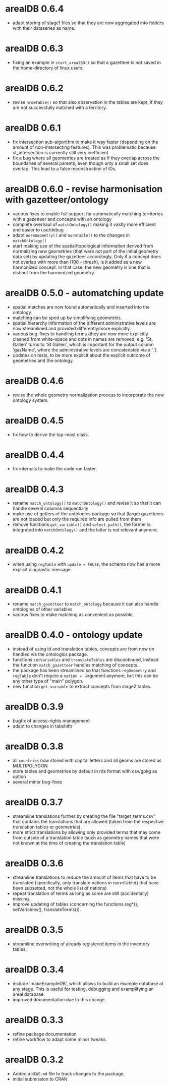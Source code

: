 # arealDB 0.6.4

- adapt storing of stage1 files so that they are now aggregated into folders with their dataseries as name.

# arealDB 0.6.3

- fixing an example in `start_arealBD()` so that a gazetteer is not saved in the home-directory of linux users.

# arealDB 0.6.2

- revise `nromTable()` so that also observation in the tables are kept, if they are not successfully matched with a territory.

# arealDB 0.6.1

- fix intersection sub-algorithm to make it way faster (depending on the amount of non-intersecting features). This was problematic because st_intersection is currently still very inefficient
- fix a bug where all geometries are treated as if they overlap across the boundaries of several parents, even though only a small set does overlap. This lead to a false reconstruction of IDs.

# arealDB 0.6.0 - revise harmonisation with gazetteer/ontology

* various fixes to enable full support for automatically matching territories with a gazetteer and concepts with an ontology
* complete overhaul of `matchOntology()` making it vastly more efficient and easier to use/debug
* adapt `normGeometry()` and `normTable()` to the changes in `matchOntology()`
* start making use of the spatial/topological information derived from normalizing new geometries (that were not part of the initial geometry data set) by updating the gazetteer accordingly. Only if a concept does not overlap with more than (100 - thresh), is it added as a new harmonized concept. In that case, the new geometry is one that is distinct from the harmonized geometry.

# arealDB 0.5.0 - automatching update

* spatial matches are now found automatically and inserted into the ontology.
* matching can be sped up by simplifying geometries.
* spatial hierarchy information of the different administrative levels are now streamlined and provided differently/more explicitly.
* various bug-fixes to handling terms (they are now more explicitly cleaned from white-space and dots in names are removed, e.g. 'St. Gallen' turns to 'St Gallen', which is important for the output column 'gazName', where the administrative levels are concatenated via a '.').
* updates on tests, to be more explicit about the explicit outcome of geometries and the ontology. 

# arealDB 0.4.6

* revise the whole geometry normalization process to incorporate the new ontology system.

# arealDB 0.4.5

* fix how to derive the top-most class.

# arealDB 0.4.4

* fix internals to make the code run faster.

# arealDB 0.4.3

* rename `match_ontology()` to `matchOntology()` and revise it so that it can handle several columns sequentially
* make use of getters of the ontologics package so that (large) gazetteers are not loaded but only the required info are pulled from them
* remove functions `get_variable()` and `select_path()`, the former is integrated into `matchOntology()` and the latter is not relevant anymore.


# arealDB 0.4.2

* when using `regTable` with `update = FALSE`, the schema now has a more explicit diagnostic message.

# arealDB 0.4.1

* rename `match_gazetteer` to `match_ontology` because it can also handle ontologies of other variables
* various fixes to make matching as convenient as possible.

# arealDB 0.4.0 - ontology update

* instead of using id and translation tables, concepts are from now on handled via the ontologics package.
* functions `setVariables` and `translateTables` are discontinued, instead the function `match_gazetteer` handles matching of concepts.
* the package has been streamlined so that functions `regGeometry` and `regTable` don't require a `nation = ` argument anymore, but this can be any other type of "main" polygon.
* new function `get_variable` to extract concepts from stage2 tables.

# arealDB 0.3.9
 
* bugfix of access-rights management
* adapt to changes in tabshiftr

# arealDB 0.3.8

* all `countries` now stored with capital letters and all geoms are stored as MULTIPOLYGON
* store tables and geometries by default in rds format with csv/gpkg as option
* several minor bug-fixes

# arealDB 0.3.7

* streamline translations further by creating the file "target_terms.csv" that contains the translations that are allowed (taken from the respective translation tables or geometries).
* more strict translations by allowing only provided terms that may come from outside of a translation table (such as geometry names that were not known at the time of creating the translation table)

# arealDB 0.3.6

* streamline translations to reduce the amount of items that have to be translated (specifically, only translate nations in normTable() that have been subsetted, not the whole list of nations)
* repeat translation of terms as long as some are still (accidentally) missing.
* improve updating of tables (concerning the functions reg*(), setVariables(), translateTerms()).

# arealDB 0.3.5

* streamline overwriting of already registered items in the inventory tables.

# arealDB 0.3.4

* include 'makeExampleDB', which allows to build an example database at any stage. This is useful for testing, debugging and examplifying an areal database.
* improved documentation due to this change.

# arealDB 0.3.3

* refine package documentation
* refine workflow to adapt some minor tweaks.

# arealDB 0.3.2

* Added a `NEWS.md` file to track changes to the package.
* initial submission to CRAN
